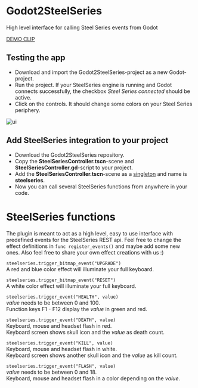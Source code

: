 # Godot2SteelSeries
High level interface for calling Steel Series events from Godot

[DEMO CLIP](https://steamcommunity.com/games/975150/announcements/detail/2232043825315670896)

## Testing the app

* Download and import the Godot2SteelSeries-project as a new Godot-project.
* Run the project. If your SteelSeries engine is running and Godot connects successfully, the checkbox *Steel Series connected* should be active. 
* Click on the controls. It should change some colors on your Steel Series periphery.

![ui](https://user-images.githubusercontent.com/21098503/84658424-2dc13700-af16-11ea-908c-68dbe5bba7d0.png)

## Add SteelSeries integration to your project

* Download the Godot2SteelSeries repository.
* Copy the **SteelSeriesController.tscn**-scene and **SteelSeriesController.gd**-script to your project.
* Add the **SteelSeriesController.tscn**-scene as a [singleton](https://docs.godotengine.org/en/3.0/getting_started/step_by_step/singletons_autoload.html) and name is **steelseries**.
* Now you can call several SteelSeries functions from anywhere in your code.

# SteelSeries functions

The plugin is meant to act as a high level, easy to use interface with predefined events for the SteelSeries REST api.
Feel free to change the effect definitions in ```func register_events()``` and maybe add some new ones.
Also feel free to share your own effect creations with us :)

```steelseries.trigger_bitmap_event("UPGRADE")```   
A red and blue color effect will illuminate your full keyboard.

```steelseries.trigger_bitmap_event("RESET")```   
A white color effect will illuminate your full keyboard.
	
```steelseries.trigger_event("HEALTH", value)```   
*value* needs to be between 0 and 100.  
Function keys F1 - F12 display the *value* in green and red. 
	
```steelseries.trigger_event("DEATH", value)```   
Keyboard, mouse and headset flash in red.  
Keyboard screen shows skull icon and the *value* as death count.
	
```steelseries.trigger_event("KILL", value)```   
Keyboard, mouse and headset flash in white.  
Keyboard screen shows another skull icon and the *value* as kill count.

```steelseries.trigger_event("FLASH", value)```   
*value* needs to be between 0 and 18.  
Keyboard, mouse and headset flash in a color depending on the *value*.

